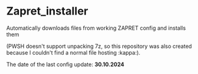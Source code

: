# Zapret_installer
Automatically downloads files from working ZAPRET config and installs them

(PWSH doesn't support unpacking 7z, so this repository was also created because I couldn't find a normal file hosting :kappa:).

  The date of the last config update: **30.10.2024**
